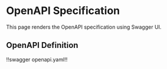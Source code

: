 # OpenAPI Specification

This page renders the OpenAPI specification using Swagger UI.

## OpenAPI Definition

!!swagger openapi.yaml!!